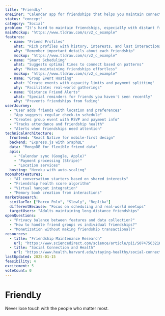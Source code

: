 ```yaml
---
title: "FriendLy"
oneLiner: "Calendar app for friendships that helps you maintain connections across distance and time"
status: "concept"
category: "Social"
problem: "It's hard to maintain friendships, especially with distant friends. We lose touch not from lack of caring but lack of intentional scheduling and reminders."
mainMockup: "https://www.tldraw.com/s/v2_c_example"
features:
  - name: "Friend Profiles"
    what: "Rich profiles with history, interests, and last interactions"
    why: "Remember important details about each friendship"
    mockup: "https://www.tldraw.com/s/v2_c_example"
  - name: "Smart Scheduling"
    what: "Suggests optimal times to connect based on patterns"
    why: "Makes maintaining friendships effortless"
    mockup: "https://www.tldraw.com/s/v2_c_example"
  - name: "Group Event Hosting"
    what: "Create events with capacity limits and payment splitting"
    why: "Facilitates real-world gatherings"
  - name: "Distance Friend Alerts"
    what: "Special reminders for friends you haven't seen recently"
    why: "Prevents friendships from fading"
userJourney:
  - "User adds friends with location and preferences"
  - "App suggests regular check-in schedule"
  - "Creates group event with RSVP and payment info"
  - "Tracks attendance and friendship health"
  - "Alerts when friendships need attention"
technicalArchitecture:
  frontend: "React Native for mobile-first design"
  backend: "Express.js with GraphQL"
  data: "MongoDB for flexible friend data"
  apis:
    - "Calendar sync (Google, Apple)"
    - "Payment processing (Stripe)"
    - "Location services"
  hosting: "Heroku with auto-scaling"
moonshotFeatures:
  - "AI conversation starters based on shared interests"
  - "Friendship health score algorithm"
  - "Virtual hangout integration"
  - "Memory book creation from interactions"
marketResearch:
  similarTo: ["Marco Polo", "Slowly", "Replika"]
  differentBecause: "Focus on scheduling and real-world meetups"
  targetUsers: "Adults maintaining long-distance friendships"
openQuestions:
  - "Privacy balance between features and data collection?"
  - "How to handle friend groups vs individual friendships?"
  - "Monetization without making friendship transactional?"
resources:
  - title: "Friendship Maintenance Research"
    url: "https://www.sciencedirect.com/science/article/pii/S0747563218305387"
  - title: "Social Connection and Health"
    url: "https://www.health.harvard.edu/staying-healthy/social-connections-and-health"
lastUpdated: 2025-01-15
feasibility: 4
excitement: 5
voteCount: 0
---
```


# FriendLy

Never lose touch with the people who matter most.